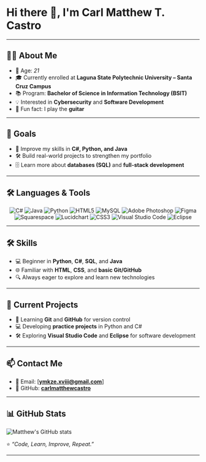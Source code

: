 # Hi there 👋, I'm Carl Matthew T. Castro  

---

## 👨‍💻 About Me  
- 🎂 Age: *21*  
- 🎓 Currently enrolled at **Laguna State Polytechnic University – Santa Cruz Campus**  
- 📚 Program: **Bachelor of Science in Information Technology (BSIT)**  
- 💡 Interested in **Cybersecurity** and **Software Development**  
- 🎸 Fun fact: I play the **guitar**  

---

## 🎯 Goals  
- 🚀 Improve my skills in **C#, Python, and Java**  
- 🛠 Build real-world projects to strengthen my portfolio  
- 🗄 Learn more about **databases (SQL)** and **full-stack development**  

---

## 🛠 Languages & Tools  

<div align="center">

![C#](https://img.shields.io/badge/c%23-%23239120.svg?style=for-the-badge&logo=csharp&logoColor=white) 
![Java](https://img.shields.io/badge/java-%23ED8B00.svg?style=for-the-badge&logo=openjdk&logoColor=white) 
![Python](https://img.shields.io/badge/python-3670A0?style=for-the-badge&logo=python&logoColor=ffdd54) 
![HTML5](https://img.shields.io/badge/html-%23E34F26.svg?style=for-the-badge&logo=html5&logoColor=white) 
![MySQL](https://img.shields.io/badge/mysql-4479A1.svg?style=for-the-badge&logo=mysql&logoColor=white) 
![Adobe Photoshop](https://img.shields.io/badge/adobe%20photoshop-%2331A8FF.svg?style=for-the-badge&logo=adobe%20photoshop&logoColor=white) 
![Figma](https://img.shields.io/badge/figma-%23F24E1E.svg?style=for-the-badge&logo=figma&logoColor=white) 
![Squarespace](https://img.shields.io/badge/Squarespace-000000.svg?style=for-the-badge&logo=squarespace&logoColor=white)
![Lucidchart](https://img.shields.io/badge/Lucidchart-F06529.svg?style=for-the-badge&logo=lucidchart&logoColor=white)
![CSS3](https://img.shields.io/badge/css3-%231572B6.svg?style=for-the-badge&logo=css3&logoColor=white)
![Visual Studio Code](https://img.shields.io/badge/VSCode-0078d7.svg?style=for-the-badge&logo=visual-studio-code&logoColor=white) 
![Eclipse](https://img.shields.io/badge/Eclipse-2C2255.svg?style=for-the-badge&logo=eclipse&logoColor=white)  

</div>

---

## 🛠 Skills  
- 💻 Beginner in **Python**, **C#**, **SQL**, and **Java**  
- 🌐 Familiar with **HTML**, **CSS**, and **basic Git/GitHub**  
- 🔍 Always eager to explore and learn new technologies  

---

## 📌 Current Projects  
- 📖 Learning **Git** and **GitHub** for version control  
- 💻 Developing **practice projects** in Python and C#  
- 🛠 Exploring **Visual Studio Code** and **Eclipse** for software development  

---

## 📫 Contact Me  
- 📧 Email: [**ymkze.xviii@gmail.com**]  
- 🐙 GitHub: [**carlmatthewcastro**](https://github.com/carlmatthewcastro)  

---

## 📊 GitHub Stats 
![Matthew's GitHub stats](https://github-readme-stats.vercel.app/api?username=carlmatthewcastro&theme=synthwave&show_icons=true)

⭐ *“Code, Learn, Improve, Repeat.”*  

---


